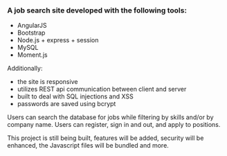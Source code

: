 ### A job search site developed with the following tools:

* AngularJS
* Bootstrap
* Node.js + express + session
* MySQL
* Moment.js

Additionally:

* the site is responsive
* utilizes REST api communication between client and server
* built to deal with SQL injections and XSS
* passwords are saved using bcrypt

Users can search the database for jobs while filtering by skills and/or by company name. Users can register, sign in and out, and apply to positions.

This project is still being built, features will be added, security will be enhanced, the Javascript files will be bundled and more.